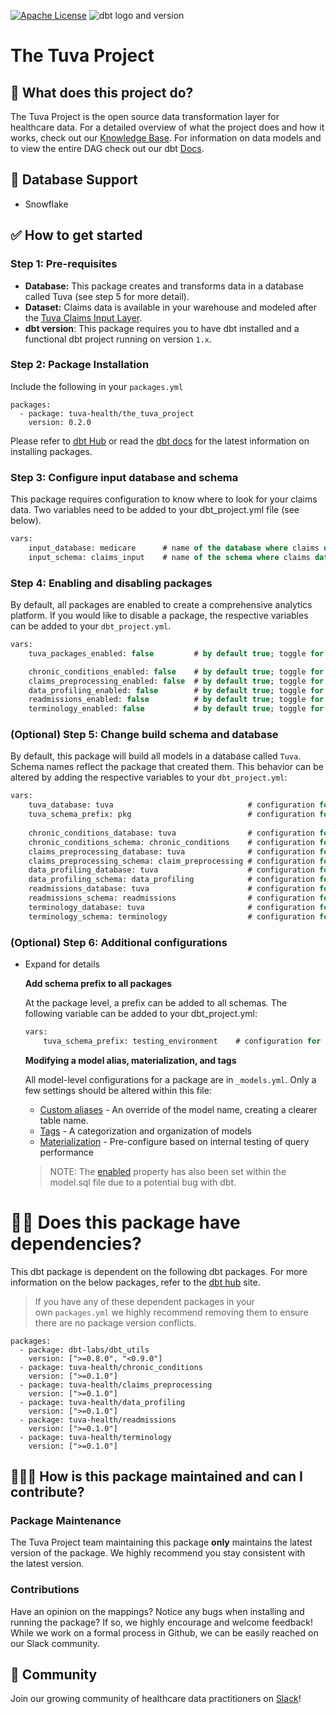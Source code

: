 [![Apache License](https://img.shields.io/badge/License-Apache%202.0-blue.svg)](https://opensource.org/licenses/Apache-2.0) ![dbt logo and version](https://img.shields.io/static/v1?logo=dbt&label=dbt-version&message=0.21.x&color=orange)
# The Tuva Project

## 🧰 What does this project do?

The Tuva Project is the open source data transformation layer for healthcare data.  For a detailed overview of what the project does and how it works, check out our [Knowledge Base](https://thetuvaproject.com/docs/intro).  For information on data models and to view the entire DAG check out our dbt [Docs](https://tuva-health.github.io/the_tuva_project/#!/overview/terminology).

## 🔌 Database Support

- Snowflake

## ✅ How to get started

### Step 1:  Pre-requisites

- **Database:**  This package creates and transforms data in a database called Tuva (see step 5 for more detail).
- **Dataset:**  Claims data is available in your warehouse and modeled after the [Tuva Claims Input Layer](https://thetuvaproject.com/docs/data-models/claims-input-layer).
- **dbt version**:  This package requires you to have dbt installed and a functional dbt project running on version `1.x`.

### Step 2:  Package Installation

Include the following in your `packages.yml`

```
packages:
  - package: tuva-health/the_tuva_project
    version: 0.2.0
```

Please refer to [dbt Hub](https://hub.getdbt.com/) or read the [dbt docs](https://docs.getdbt.com/docs/build/packages) for the latest information on installing packages.

### Step 3:  Configure input database and schema

This package requires configuration to know where to look for your claims data.  Two variables need to be added to your dbt_project.yml file (see below).

```sql
vars:
	input_database: medicare      # name of the database where claims data is stored
  	input_schema: claims_input    # name of the schema where claims data is stored
```

### Step 4:  Enabling and disabling packages

By default, all packages are enabled to create a comprehensive analytics platform.  If you would like to disable a package, the respective variables can be added to your `dbt_project.yml`.

```sql
vars:
	tuva_packages_enabled: false         # by default true; toggle for all packages

	chronic_conditions_enabled: false    # by default true; toggle for specific package
  	claims_preprocessing_enabled: false  # by default true; toggle for specific package
	data_profiling_enabled: false        # by default true; toggle for specific package
	readmissions_enabled: false          # by default true; toggle for specific package
	terminology_enabled: false           # by default true; toggle for specific package
```

### (Optional) Step 5:  Change build schema and database

By default, this package will build all models in a database called `Tuva`.  Schema names reflect the package that created them.  This behavior can be altered by adding the respective variables to your `dbt_project.yml`:

```sql
vars:
	tuva_database: tuva                              # configuration for all packages
	tuva_schema_prefix: pkg                          # configuration for all packages
	
	chronic_conditions_database: tuva                # configuration for specific package
	chronic_conditions_schema: chronic_conditions    # configuration for specific package
  	claims_preprocessing_database: tuva              # configuration for specific package
  	claims_preprocessing_schema: claim_preprocessing # configuration for specific package
	data_profiling_database: tuva                    # configuration for specific package
	data_profiling_schema: data_profiling            # configuration for specific package
	readmissions_database: tuva                      # configuration for specific package
	readmissions_schema: readmissions                # configuration for specific package
	terminology_database: tuva                       # configuration for specific package
	terminology_schema: terminology                  # configuration for specific package
```

### (Optional) Step 6:  Additional configurations

- Expand for details
    
    **************************************Add schema prefix to all packages**************************************
    
    At the package level, a prefix can be added to all schemas.  The following variable can be added to your dbt_project.yml:
    
    ```sql
    vars:
    	tuva_schema_prefix: testing_environment    # configuration for all packages
    ```
    
    **Modifying a model alias, materialization, and tags**
    
    All model-level configurations for a package are in `_models.yml`.  Only a few settings should be altered within this file:
    
    - [Custom aliases](https://docs.getdbt.com/docs/build/custom-aliases) - An override of the model name, creating a clearer table name.
    - [Tags](https://docs.getdbt.com/reference/resource-configs/tags) - A categorization and organization of models
    - [Materialization](https://docs.getdbt.com/docs/build/materializations) - Pre-configure based on internal testing of query performance
    
    > NOTE: The [enabled](https://docs.getdbt.com/reference/resource-configs/enabled) property has also been set within the model.sql file due to a potential bug with dbt.
    > 

# 🤹🏽 **Does this package have dependencies?**

This dbt package is dependent on the following dbt packages. For more information on the below packages, refer to the [dbt hub](https://hub.getdbt.com/) site.

> If you have any of these dependent packages in your own `packages.yml` we highly recommend removing them to ensure there are no package version conflicts.
> 

```
packages:
  - package: dbt-labs/dbt_utils
    version: [">=0.8.0", "<0.9.0"]
  - package: tuva-health/chronic_conditions
    version: [">=0.1.0"]
  - package: tuva-health/claims_preprocessing
    version: [">=0.1.0"]
  - package: tuva-health/data_profiling
    version: [">=0.1.0"]
  - package: tuva-health/readmissions
    version: [">=0.1.0"]
  - package: tuva-health/terminology
    version: [">=0.1.0"]
```

## 🙋🏻‍♀️ **How is this package maintained and can I contribute?**

### **Package Maintenance**

The Tuva Project team maintaining this package **only** maintains the latest version of the package. We highly recommend you stay consistent with the latest version.

### Contributions

Have an opinion on the mappings? Notice any bugs when installing and running the package?
If so, we highly encourage and welcome feedback!  While we work on a formal process in Github, we can be easily reached on our Slack community.

## 🤝 Community

Join our growing community of healthcare data practitioners on [Slack](https://join.slack.com/t/thetuvaproject/shared_invite/zt-16iz61187-G522Mc2WGA2mHF57e0il0Q)!
